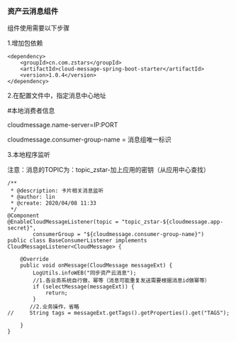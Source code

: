 ### 资产云消息组件

组件使用需要以下步骤

1.增加包依赖

```
<dependency>
    <groupId>cn.com.zstars</groupId>
    <artifactId>cloud-message-spring-boot-starter</artifactId>
    <version>1.0.4</version>
</dependency>
```




2.在配置文件中，指定消息中心地址

\#本地消费者信息

cloudmessage.name-server=IP:PORT

cloudmessage.consumer-group-name = 消息组唯一标识



3.本地程序监听

注意：消息的TOPIC为：topic_zstar-加上应用的密钥（从应用中心查找）

```
/**
 * @description: 卡片相关消息监听
 * @author: lin
 * @create: 2020/04/08 11:33
 */
@Component
@EnableCloudMessageListener(topic = "topic_zstar-${cloudmessage.app-secret}",
        consumerGroup = "${cloudmessage.consumer-group-name}")
public class BaseConsumerListener implements CloudMessageListener<CloudMessage> {

    @Override
    public void onMessage(CloudMessage messageExt) {
        LogUtils.infoWEB("同步资产云消息");
        //1.各业务系统自行做，幂等（消息可能重复发送需要根据消息id做幂等）
        if (selectMessage(messageExt)) {
            return;
        }
       //2.业务操作，省略
//     String tags = messageExt.getTags().getProperties().get("TAGS");

    }
}
```
